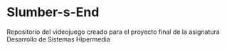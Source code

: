 # Slumber-s-End
Repositorio del videojuego creado para el proyecto final de la asignatura Desarrollo de Sistemas Hipermedia
